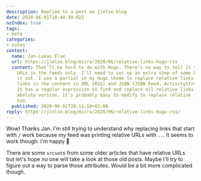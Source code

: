 ```yaml
---
description: Replied to a post on jlelse.blog
date: 2020-06-01T18:44:39.02Z
noIndex: true
tags:
- meta
categories:
- notes
context:
  name: Jan-Lukas Else
  url: https://jlelse.blog/micro/2020/06/relative-links-hugo-rss
  content: That’ll be hard to do with Hugo. There’s no way to tell it to use absolute
    URLs in the feeds only. I’ll need to set up an extra step of some kind. I’ll check
    it out. I use a partial in my Hugo theme to replace relative links with absolute
    links in the content in XML (RSS) and JSON (JSON Feed, ActivityStream) files.
    It has a regular expression to find and replace all relative links with their
    abolute version. It’s probably easy to modify to replace relative image sources
    too.
  published: 2020-06-01T20:11:18+02:00
reply: https://jlelse.blog/micro/2020/06/relative-links-hugo-rss/
---
```


Wow! Thanks Jan. I'm still trying to understand why replacing links that start with `/` work because my feed was printing relative URLs with `..`. It seems to work though. I'm happy 🤯

There are some `srcset`s from some older articles that have relative URLs but let's hope no one will take a look at those old posts. Maybe I'll try to figure out a way to parse those attributes. Would be a bit more complicated though.
